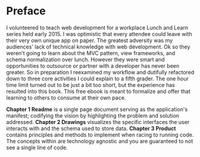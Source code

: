 # Preface

I volunteered to teach web development for a workplace Lunch and Learn series held early 2015. I was optimistic that every attendee could leave with their very own unique app on paper. The greatest adversity was my audiences' lack of technical knowledge with web development. Ok so they weren't going to learn about the MVC pattern, view frameworks, and schema normalization over lunch. However they were smart and opportunities to outsource or partner with a developer has never been greater. So in preparation I reexamined my workflow and dutifully refactored down to three core activities I could explain to a fifth grader. The one hour time limit turned out to be just a bit too short, but the experience has resulted into this book. This free ebook is meant to formalize and offer that learning to others to consume at their own pace.

**Chapter 1 Readme** is a single page document serving as the application's manifest; codifying the vision by highlighting the problem and solution addressed. **Chapter 2 Drawings** visualizes the specific interfaces the user interacts with and the schema used to store data. **Chapter 3 Product** contains principles and methods to implement when racing to running code. The concepts within are technology agnostic and you are guaranteed to not see a single line of code.

